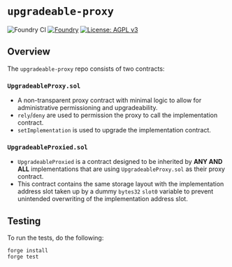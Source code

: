 # `upgradeable-proxy`

![Foundry CI](https://github.com/marsfoundation/upgradeable-proxy/actions/workflows/ci.yml/badge.svg)
[![Foundry][foundry-badge]][foundry]
[![License: AGPL v3](https://img.shields.io/badge/License-AGPL%20v3-blue.svg)](https://github.com/marsfoundation/upgradeable-proxy//blob/master/LICENSE)

[foundry]: https://getfoundry.sh/
[foundry-badge]: https://img.shields.io/badge/Built%20with-Foundry-FFDB1C.svg

## Overview

The `upgradeable-proxy` repo consists of two contracts:
### `UpgradeableProxy.sol`
- A non-transparent proxy contract with minimal logic to allow for administrative permissioning and upgradeability.
- `rely`/`deny` are used to permission the proxy to call the implementation contract.
- `setImplementation` is used to upgrade the implementation contract.
### `UpgradeableProxied.sol`
- `UpgradeableProxied` is a contract designed to be inherited by **ANY AND ALL** implementations that are using `UpgradeableProxy.sol` as their proxy contract.
- This contract contains the same storage layout with the implementation address slot taken up by a dummy `bytes32` `slot0` variable to prevent unintended overwriting of the implementation address slot.

## Testing

To run the tests, do the following:

```
forge install
forge test
```
